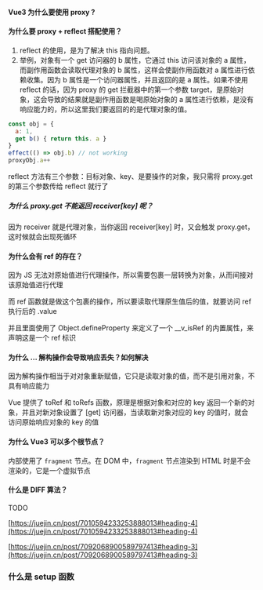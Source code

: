 #### Vue3 为什么要使用 proxy ?
#### 为什么要 proxy + reflect 搭配使用？

1. reflect 的使用，是为了解决 this 指向问题。
2. 举例，对象有一个 get 访问器的 b 属性，它通过 this 访问该对象的 a 属性，而副作用函数会读取代理对象的 b 属性，这样会使副作用函数对 a 属性进行依赖收集。因为 b 属性是一个访问器属性，并且返回的是 a 属性。如果不使用 reflect 的话，因为 proxy 的 get 拦截器中的第一个参数 target，是原始对象，这会导致的结果就是副作用函数是喝原始对象的 a 属性进行依赖，是没有响应能力的，所以这里我们要返回的的是代理对象的值。
  ```javascript
  const obj = {
    a: 1,
    get b() { return this. a }
  }
  effect(() => obj.b) // not working
  proxyObj.a++
  ```

  reflect 方法有三个参数：目标对象、key、是要操作的对象，我只需将 proxy.get 的第三个参数传给 reflect 就行了
##### 为什么 proxy.get 不能返回 receiver[key] 呢？

因为 receiver 就是代理对象，当你返回 receiver[key] 时，又会触发 proxy.get，这时候就会出现死循环

#### 为什么会有 ref 的存在？

因为 JS 无法对原始值进行代理操作，所以需要包裹一层转换为对象，从而间接对该原始值进行代理

而 ref 函数就是做这个包裹的操作，所以要读取代理原生值后的值，就要访问 ref 执行后的 .value

并且里面使用了 Object.defineProperty 来定义了一个 __v_isRef 的内置属性，来声明这是一个 ref 标识

#### 为什么 ... 解构操作会导致响应丢失？如何解决

因为解构操作相当于对对象重新赋值，它只是读取对象的值，而不是引用对象，不具有响应能力

Vue 提供了 toRef 和 toRefs 函数，原理是根据对象和对应的 key 返回一个新的对象，并且对新对象设置了 [get] 访问器，当读取新对象对应的 key 的值时，就会访问原始响应对象的 key 的值



#### 为什么 Vue3 可以多个根节点？

内部使用了 `fragment` 节点。在 DOM 中，`fragment` 节点渲染到 HTML 时是不会渲染的，它是一个虚拟节点

#### 什么是 DIFF 算法？

TODO



[https://juejin.cn/post/7010594233253888013#heading-4](https://juejin.cn/post/7010594233253888013#heading-4)

[https://juejin.cn/post/7092068900589797413#heading-3](https://juejin.cn/post/7092068900589797413#heading-3)



### 什么是 setup 函数

